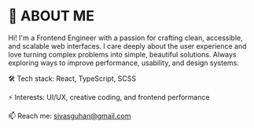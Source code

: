# 🚀 ABOUT ME  
Hi! I'm a Frontend Engineer with a passion for crafting clean, accessible, and scalable web interfaces. I care deeply about the user experience and love turning complex problems into simple, beautiful solutions. Always exploring ways to improve performance, usability, and design systems.

🛠️ Tech stack: React, TypeScript, SCSS

⚡ Interests: UI/UX, creative coding, and frontend performance

📫 Reach me: sivasguhan@gmail.com